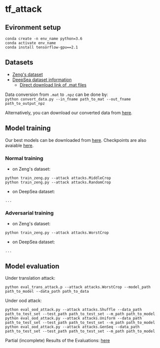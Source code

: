 # tf_attack

## Evironment setup
```
conda create -n env_name python=3.6
conda activate env_name
conda install tensorflow-gpu==2.1
```
## Datasets
* [Zeng's dataset](http://cnn.csail.mit.edu/)
* [DeepSea dataset information](http://deepsea.princeton.edu/help/ "DeepSea dataset")
    * [Direct download link of .mat files](http://deepsea.princeton.edu/media/code/deepsea_train_bundle.v0.9.tar.gz)

Data conversion from `.mat` to `.npz` can be done by:  
`python convert_data.py --in_fname path_to_mat --out_fname path_to_output_npz`

Alternatively, you can download our converted data from [here](https://uszeged-my.sharepoint.com/:f:/g/personal/pap_gergely_1_o365_u-szeged_hu/EmfyJP3jFWFLjxe_NK2t3N0BGFOBTn-kCO0Id8dOoV9N0A?e=yAiAx2). 

## Model training
Our best models can be downloaded from [here](add_link_here). Checkpoints are also avaiable [here](https://uszeged-my.sharepoint.com/:f:/g/personal/pap_gergely_1_o365_u-szeged_hu/Eo9ntvgjGjdMjWVLWxgLXq4Bz4L9fqJCyhbM8wuX1wdLIw?e=6LDzNK).

### Normal training
* on Zeng's dataset:
```
python train_zeng.py --attack attacks.MiddleCrop  
python train_zeng.py --attack attacks.RandomCrop
```
* on DeepSea dataset:
```
...
```
### Adversarial training
* on Zeng's dataset:  
```
python train_zeng.py --attack attacks.WorstCrop
```
* on DeepSea dataset:
```
...
```

## Model evaluation
Under translation attack:
```
python eval_trans_attack.p --attack attacks.WorstCrop --model_path path_to_model --data_path path_to_data
```
Under ood attack:
```
python eval_ood_attack.py --attack attacks.Shuffle --data_path path_to_test_set --test_path path_to_test_set --m_path path_to_model
python eval_ood_attack.py --attack attacks.Uniform --data_path path_to_test_set --test_path path_to_test_set --m_path path_to_model
python eval_ood_attack.py --attack attacks.GenSeq --data_path path_to_test_set --test_path path_to_test_set --m_path path_to_model
```

Partial (incomplete) Results of the Evaluations: [here](https://uszeged-my.sharepoint.com/:f:/g/personal/pap_gergely_1_o365_u-szeged_hu/EsIWiEKSJMZPrSRmeuspUdwBStlp_nT6SEdWzadSsDfLIQ?e=jZ8EoO)
